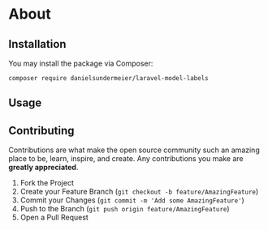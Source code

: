 <!-- ABOUT -->
# About



<!-- INSTALLATION -->
## Installation

You may install the package via Composer:

```
composer require danielsundermeier/laravel-model-labels
```

<!-- USAGE -->
## Usage



<!-- CONTRIBUTING -->
## Contributing

Contributions are what make the open source community such an amazing place to be, learn, inspire, and create. Any contributions you make are **greatly appreciated**.

1. Fork the Project
2. Create your Feature Branch (`git checkout -b feature/AmazingFeature`)
3. Commit your Changes (`git commit -m 'Add some AmazingFeature'`)
4. Push to the Branch (`git push origin feature/AmazingFeature`)
5. Open a Pull Request